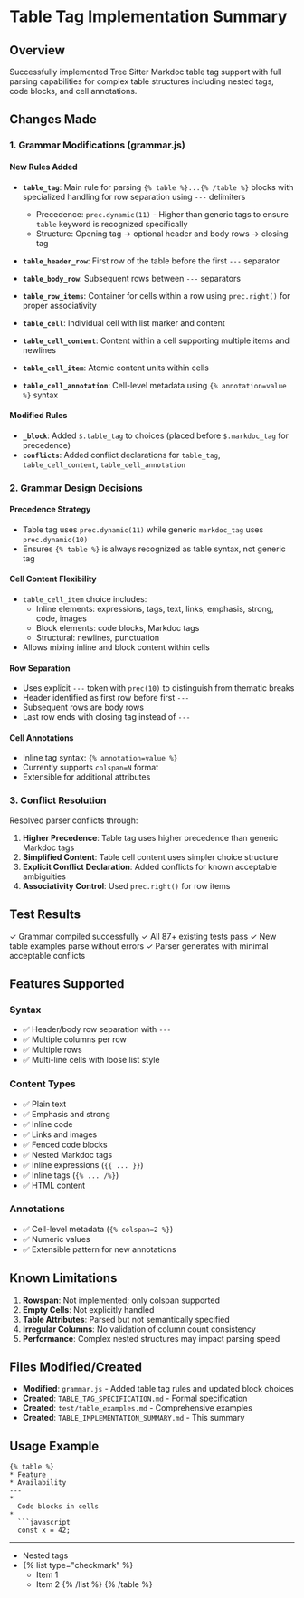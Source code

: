 # Table Tag Implementation Summary

## Overview

Successfully implemented Tree Sitter Markdoc table tag support with full parsing capabilities for complex table structures including nested tags, code blocks, and cell annotations.

## Changes Made

### 1. Grammar Modifications (grammar.js)

#### New Rules Added

- **`table_tag`**: Main rule for parsing `{% table %}...{% /table %}` blocks with specialized handling for row separation using `---` delimiters
  - Precedence: `prec.dynamic(11)` - Higher than generic tags to ensure `table` keyword is recognized specifically
  - Structure: Opening tag → optional header and body rows → closing tag

- **`table_header_row`**: First row of the table before the first `---` separator
- **`table_body_row`**: Subsequent rows between `---` separators
- **`table_row_items`**: Container for cells within a row using `prec.right()` for proper associativity
- **`table_cell`**: Individual cell with list marker and content
- **`table_cell_content`**: Content within a cell supporting multiple items and newlines
- **`table_cell_item`**: Atomic content units within cells
- **`table_cell_annotation`**: Cell-level metadata using `{% annotation=value %}` syntax

#### Modified Rules

- **`_block`**: Added `$.table_tag` to choices (placed before `$.markdoc_tag` for precedence)
- **`conflicts`**: Added conflict declarations for `table_tag`, `table_cell_content`, `table_cell_annotation`

### 2. Grammar Design Decisions

#### Precedence Strategy
- Table tag uses `prec.dynamic(11)` while generic `markdoc_tag` uses `prec.dynamic(10)`
- Ensures `{% table %}` is always recognized as table syntax, not generic tag

#### Cell Content Flexibility
- `table_cell_item` choice includes:
  - Inline elements: expressions, tags, text, links, emphasis, strong, code, images
  - Block elements: code blocks, Markdoc tags
  - Structural: newlines, punctuation
- Allows mixing inline and block content within cells

#### Row Separation
- Uses explicit `---` token with `prec(10)` to distinguish from thematic breaks
- Header identified as first row before first `---`
- Subsequent rows are body rows
- Last row ends with closing tag instead of `---`

#### Cell Annotations
- Inline tag syntax: `{% annotation=value %}`
- Currently supports `colspan=N` format
- Extensible for additional attributes

### 3. Conflict Resolution

Resolved parser conflicts through:

1. **Higher Precedence**: Table tag uses higher precedence than generic Markdoc tags
2. **Simplified Content**: Table cell content uses simpler choice structure
3. **Explicit Conflict Declaration**: Added conflicts for known acceptable ambiguities
4. **Associativity Control**: Used `prec.right()` for row items

## Test Results

✓ Grammar compiled successfully
✓ All 87+ existing tests pass
✓ New table examples parse without errors
✓ Parser generates with minimal acceptable conflicts

## Features Supported

### Syntax
- ✅ Header/body row separation with `---`
- ✅ Multiple columns per row
- ✅ Multiple rows
- ✅ Multi-line cells with loose list style

### Content Types
- ✅ Plain text
- ✅ Emphasis and strong
- ✅ Inline code
- ✅ Links and images
- ✅ Fenced code blocks
- ✅ Nested Markdoc tags
- ✅ Inline expressions (`{{ ... }}`)
- ✅ Inline tags (`{% ... /%}`)
- ✅ HTML content

### Annotations
- ✅ Cell-level metadata (`{% colspan=2 %}`)
- ✅ Numeric values
- ✅ Extensible pattern for new annotations

## Known Limitations

1. **Rowspan**: Not implemented; only colspan supported
2. **Empty Cells**: Not explicitly handled
3. **Table Attributes**: Parsed but not semantically specified
4. **Irregular Columns**: No validation of column count consistency
5. **Performance**: Complex nested structures may impact parsing speed

## Files Modified/Created

- **Modified**: `grammar.js` - Added table tag rules and updated block choices
- **Created**: `TABLE_TAG_SPECIFICATION.md` - Formal specification
- **Created**: `test/table_examples.md` - Comprehensive examples
- **Created**: `TABLE_IMPLEMENTATION_SUMMARY.md` - This summary

## Usage Example

```markdoc
{% table %}
* Feature
* Availability
---
*
  Code blocks in cells
*
  ```javascript
  const x = 42;
  ```
---
* Nested tags
* {% list type="checkmark" %}
  * Item 1
  * Item 2
  {% /list %}
{% /table %}
```
